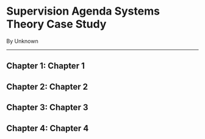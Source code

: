# Supervision Agenda Systems Theory Case Study

By Unknown

---


## Chapter 1: Chapter 1




## Chapter 2: Chapter 2




## Chapter 3: Chapter 3




## Chapter 4: Chapter 4


